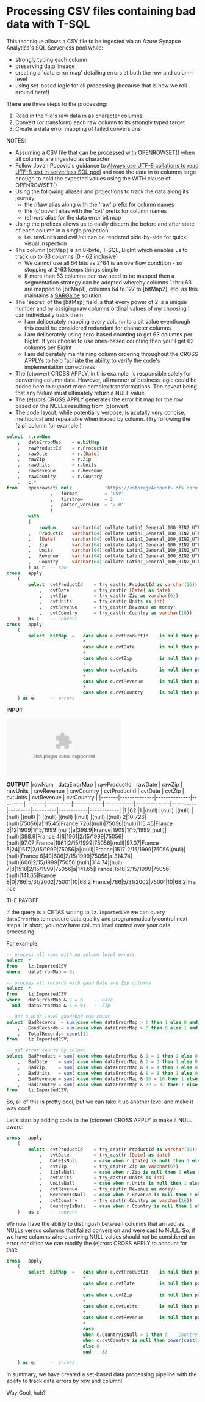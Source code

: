 # Processing CSV files containing bad data with T-SQL

This technique allows a CSV file to be ingested via an Azure Synapse Analytics's SQL Serverless pool while:
* strongly typing each column
* preserving data lineage
* creating a 'data error map' detailing errors at both the row and column level
* using set-based logic for all processing (because that is how we roll around here!)

There are three steps to the processing:
1. Read in the file's raw data in as character columns
2. Convert (or transform) each raw column to its strongly typed target
3. Create a data error mapping of failed conversions

NOTES:

* Assuming a CSV file that can be processed with OPENROWSET() when all columns are ingested as character
* Follow Jovan Popovic's guidance to [Always use UTF-8 collations to read UTF-8 text in serverless SQL pool](https://techcommunity.microsoft.com/t5/azure-synapse-analytics/always-use-utf-8-collations-to-read-utf-8-text-in-serverless-sql/ba-p/1883633) and read the data in to columns large enough to hold the expected values using the WITH clause of OPENROWSET()
* Using the following aliases and projections to track the data along its journey
  * the (r)aw alias along with the 'raw' prefix for column names
  * the (c)onvert alias with the 'cvt' prefix for column names
  * (e)rrors alias for the data error bit map
* Using the prefixes allows us to easily discern the before and after state of each column in a single projection
  * i.e. rawUnits and cvtUnit can be rendered side-by-side for quick, visual inspection
* The column [bitMap] is an 8-byte, T-SQL, BigInt which enables us to track up to 63 columns (0 - 62 inclusive)
  * We cannot use all 64 bits as 2^64 is an overflow condition - so stopping at 2^63 keeps things simple
  * If more than 63 columns per row need to be mapped then a segmentation strategy can be adopted whereby columns 1 thru 63 are mapped to [bitMap1], columns 64 to 127 to [bitMap2], etc. as this maintains a [SARGalbe](https://blogs.msmvps.com/robfarley/2010/01/21/sargable-functions-in-sql-server) solution
* The 'secret' of the [bitMap] field is that every power of 2 is a unique number and by assiging raw columns ordinal values of my choosing I can individually track them 
  * I am deliberately mapping every column to a bit value eventhough this could be considered redundant for character columns
  * I am deliberately using zero-based counting to get 63 columns per BigInt. If you choose to use ones-based counting then you'll get 62 columns per BigInt
  * I am deliberately maintaining column ordering throughout the CROSS APPLYs to help faciliate the ability to verify the code's implementation correctness
* The (c)onvert CROSS APPLY, in this example, is responsible solely for converting column data. However, all manner of business logic could be added here to support more complex transformations. The caveat being that any failure must ultimately return a NULL value
* The (e)rrors CROSS APPLY generates the error bit map for the row based on the NULLs resulting from (c)onvert
* The code layout, while potentially verbose, is acutally very concise, methodical and repeatable when traced by column. (Try following the [zip] column for example.)

```sql  
select  r.rowNum
    ,   dataErrorMap    = e.bitMap
    ,   rawProductId    = r.ProductId
    ,   rawDate         = r.[Date]
    ,   rawZip          = r.Zip
    ,   rawUnits        = r.Units
    ,   rawRevenue      = r.Revenue
    ,   rawCountry      = r.Country
    ,   c.*
from    openrowset( bulk            'https://<storageAccount>.dfs.core.windows.net/root/raw/csv/dataErrorMap-Data-Small.csv'
                ,   format          = 'CSV'
                ,   firstrow        = 2
                ,   parser_version  = '2.0'
                )
        with
        (
            rowNum      varchar(64) collate Latin1_General_100_BIN2_UTF8
        ,   ProductId   varchar(64) collate Latin1_General_100_BIN2_UTF8
        ,   [Date]      varchar(64) collate Latin1_General_100_BIN2_UTF8
        ,   Zip         varchar(64) collate Latin1_General_100_BIN2_UTF8
        ,   Units       varchar(64) collate Latin1_General_100_BIN2_UTF8
        ,   Revenue     varchar(64) collate Latin1_General_100_BIN2_UTF8
        ,   Country     varchar(64) collate Latin1_General_100_BIN2_UTF8
        ) as r  -- raw
cross   apply
    (
        select  cvtProductId    = try_cast(r.ProductId as varchar(16))
            ,   cvtDate         = try_cast(r.[Date] as date)
            ,   cvtZip          = try_cast(r.Zip as varchar(6))
            ,   cvtUnits        = try_cast(r.Units as int)
            ,   cvtRevenue      = try_cast(r.Revenue as money)
            ,   cvtCountry      = try_cast(r.Country as varchar(16))
    )   as c    -- convert
cross   apply
    (
        select  bitMap  =   case when c.cvtProductId    is null then power(cast(2 as bigint), 0) else 0 end -- 1
                            +
                            case when c.cvtDate         is null then power(cast(2 as bigint), 1) else 0 end -- 2
                            +
                            case when c.cvtZip          is null then power(cast(2 as bigint), 2) else 0 end -- 4
                            +
                            case when c.cvtUnits        is null then power(cast(2 as bigint), 3) else 0 end -- 8
                            +
                            case when c.cvtRevenue      is null then power(cast(2 as bigint), 4) else 0 end -- 16
                            +
                            case when c.cvtCountry      is null then power(cast(2 as bigint), 5) else 0 end -- 32
    ) as e;     -- errors
```
**INPUT**

![dataErrorMap-Data-Small.csv](Data/dataErrorMap-Data-Small.csv)

 **OUTPUT**
 |rowNum | dataErrorMap | rawProductId | rawDate | rawZip | rawUnits | rawRevenue | rawCountry | cvtProductId | cvtDate  | cvtZip  | cvtUnits | cvtRevenue | cvtCountry |
|-------|--------------|--------------|---------|--------|----------|------------|------------|--------------|----------|---------|----------|------------|------------|
|1      |62            |1             |(null)   |(null)  |(null)    |(null)      |(null)      |1             |(null)    |(null)   |(null)    |(null)      |(null)
2|10|726|(null)|75056|a|115.45|France|726|(null)|75056|(null)|115.45|France
3|12|1909|1/15/1999|(null)|a|398.9|France|1909|1/15/1999|(null)|(null)|398.9|France
4|8|1961|2/15/1999|75056|(null)|97.07|France|1961|2/15/1999|75056|(null)|97.07|France
5|24|1517|2/15/1999|75056|a|(null)|France|1517|2/15/1999|75056|(null)|(null)|France
6|40|606|2/15/1999|75056|a|314.74|(null)|606|2/15/1999|75056|(null)|314.74|(null)
7|8|1518|2/15/1999|75056|a|141.65|France|1518|2/15/1999|75056|(null)|141.65|France
8|0|786|5/31/2002|75001|10|68.2|France|786|5/31/2002|75001|10|68.2|France

THE PAYOFF

If the query is a CETAS writing to ```lz.ImportedCSV``` we can query ```dataErrorMap``` to measure data quality and programmatically control next steps. In short, you now have column level control over your data processing.

For example:
```sql
-- process all rows with no column level errors
select  *
from    lz.ImportedCSV
where   dataErrorMap = 0;

-- process all records with good Date and Zip columns
select  *
from    lz.ImportedCSV
where   dataErrorMap & 2 = 0    -- Date
  and   dataErrorMap & 4 = 0;   -- Zip

-- get a high-level good/bad row count
select  BadRecords  = sum(case when dataErrorMap > 0 then 1 else 0 end)
    ,   GoodRecords = sum(case when dataErrorMap > 0 then 0 else 1 end)
    ,   TotalRecords= count(1)
from    lz.ImportedCSV;

-- get error counts by column
select  BadProduct = sum( case when dataErrorMap & 1 = 1 then 1 else 0 end)
    ,   BadDate    = sum( case when dataErrorMap & 2 = 2 then 1 else 0 end)
    ,   BadZip     = sum( case when dataErrorMap & 4 = 4 then 1 else 0 end)
    ,   BadUnits   = sum( case when dataErrorMap & 8 = 8 then 1 else 0 end)
    ,   BadRevenue = sum( case when dataErrorMap & 16 = 16 then 1 else 0 end)
    ,   BadCountry = sum( case when dataErrorMap & 32 = 32 then 1 else 0 end)
from    lz.ImportedCSV;
```
So, all of this is pretty cool, but we can take it up another level and make it way cool!

Let's start by adding code to the (c)onvert CROSS APPLY to make it NULL aware:
```sql
cross   apply
    (
        select  cvtProductId    = try_cast(r.ProductId as varchar(16))
            ,   cvtDate         = try_cast(r.[Date] as date)
            ,   DateIsNull      = case when r.[Date] is null then 1 else 0 end
            ,   cvtZip          = try_cast(r.Zip as varchar(6))
            ,   ZipIsNull       = case when r.Zip is null then 1 else 0 end
            ,   cvtUnits        = try_cast(r.Units as int)
            ,   UnitsNull       = case when r.Units is null then 1 else 0 end
            ,   cvtRevenue      = try_cast(r.Revenue as money)
            ,   RevenueIsNull   = case when r.Revenue is null then 1 else 0 end
            ,   cvtCountry      = try_cast(r.Country as varchar(16))
            ,   CountryIsNull   = case when r.Country is null then 1 else 0 end
    )   as c    -- convert
```
We now have the ability to distingush between columns that arrived as NULLs versus columns that failed conversion and were cast to NULL. So, if we have columns where arriving NULL values should not be considered an error condition we can modify the (e)rrors CROSS APPLY to account for that:
```sql
cross   apply
    (
        select  bitMap  =   case when c.cvtProductId    is null then power(cast(2 as bigint), 0) else 0 end -- 1
                            +
                            case when c.cvtDate         is null then power(cast(2 as bigint), 1) else 0 end -- 2
                            +
                            case when c.cvtZip          is null then power(cast(2 as bigint), 2) else 0 end -- 4
                            +
                            case when c.cvtUnits        is null then power(cast(2 as bigint), 3) else 0 end -- 8
                            +
                            case when c.cvtRevenue      is null then power(cast(2 as bigint), 4) else 0 end -- 16
                            +
                            case
                            when c.CountryIsNull = 1 then 0 -- Country IS NULL is not an error condition
                            when c.cvtCountry is null then power(cast(2 as bigint), 5) 
                            else 0 
                            end -- 32

    ) as e;     -- errors
```
In summary, we have created a set-based data processing pipeline with the ability to track data errors by row and column!

Way Cool, huh?

